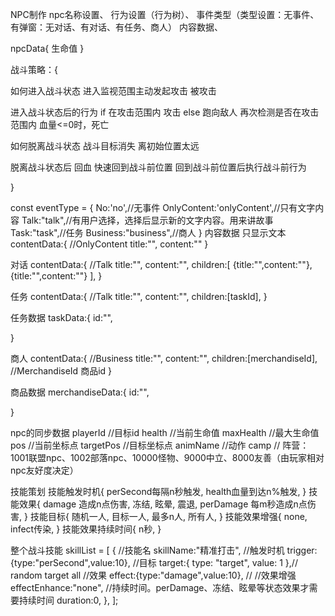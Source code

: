 
NPC制作
npc名称设置、
行为设置（行为树）、
事件类型（类型设置：无事件、
有弹窗：无对话、有对话、有任务、商人）
内容数据、

npcData{
    生命值
}

战斗策略：{

如何进入战斗状态
    进入监视范围主动发起攻击
    被攻击

进入战斗状态后的行为
    if 在攻击范围内
        攻击
    else 
        跑向敌人
        再次检测是否在攻击范围内
    血量<=0时，死亡

如何脱离战斗状态
    战斗目标消失
    离初始位置太远

脱离战斗状态后
    回血
    快速回到战斗前位置
    回到战斗前位置后执行战斗前行为
    
}




const eventType = {
    No:'no',//无事件
    OnlyContent:'onlyContent',//只有文字内容
    Talk:"talk",//有用户选择，选择后显示新的文字内容。用来讲故事
    Task:"task",//任务
    Business:"business",//商人
}
内容数据
只显示文本
contentData:{
    //OnlyContent
    title:"",
    content:""
}

对话
contentData:{
    //Talk
    title:"",
    content:"",
    children:[
        {title:"",content:""},
        {title:"",content:""}
    ], 
}

任务
contentData:{
    //Talk
    title:"",
    content:"",
    children:[taskId], 
}

任务数据
taskData:{
    id:"",

}

商人
contentData:{
    //Business
    title:"",
    content:"",
    children:[merchandiseId], //MerchandiseId 商品id
}

商品数据
merchandiseData:{
    id:"",
    
}

npc的同步数据
playerId //目标id
health //当前生命值
maxHealth //最大生命值
pos //当前坐标点
targetPos //目标坐标点
animName //动作
camp // 阵营：1001联盟npc、1002部落npc、10000怪物、9000中立、8000友善（由玩家相对npc友好度决定）

技能策划
技能触发时机{
    perSecond每隔n秒触发,
    health血量到达n%触发,
}
技能效果{
    damage 造成n点伤害,
    冻结,
    眩晕,
    震退,
    perDamage 每m秒造成n点伤害,
}
技能目标{
    随机一人,
    目标一人,
    最多n人,
    所有人,
}
技能效果增强{
    none,
    infect传染,
}
技能效果持续时间{ 
    n秒,
}

整个战斗技能
skillList = [
    {
        //技能名
        skillName:"精准打击",
        //触发时机
        trigger:{type:"perSecond",value:10},
        //目标
        target:{ type: "target", value: 1 },// random  target all
        //效果
        effect:{type:"damage",value:10}, //
        //效果增强
        effectEnhance:"none",
        //持续时间。perDamage、冻结、眩晕等状态效果才需要持续时间
        duration:0,
    },
];